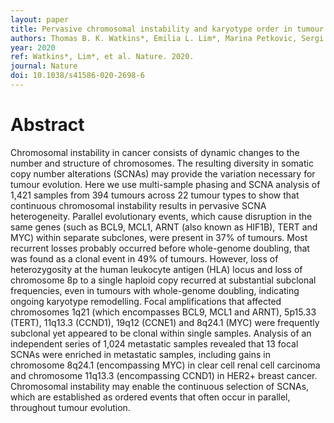 ```yaml
---
layout: paper
title: Pervasive chromosomal instability and karyotype order in tumour evolution
authors: Thomas B. K. Watkins*, Emilia L. Lim*, Marina Petkovic, Sergi Elizalde, Nicolai J. Birkbak, Gareth A. Wilson, David A. Moore, Eva Grönroos, Andrew Rowan, Sally M. Dewhurst, Jonas Demeulemeester, Stefan C. Dentro, Stuart Horswell, Lewis Au, Kerstin Haase, Mickael Escudero, Rachel Rosenthal, Maise Al Bakir, Hang Xu, Kevin Litchfield, Wei Ting Lu, Thanos P. Mourikis, Michelle Dietzen, Lavinia Spain, George D. Cresswell, Dhruva Biswas, Philippe Lamy, Iver Nordentoft, Katja Harbst, Francesc Castro-Giner, Lucy R. Yates, Franco Caramia, Fanny Jaulin, Cécile Vicier, Ian P. M. Tomlinson, Priscilla K. Brastianos, Raymond J. Cho, Boris C. Bastian, Lars Dyrskjøt, Göran B. Jönsson, Peter Savas, Sherene Loi, Peter J. Campbell, Fabrice Andre, Nicholas M. Luscombe, Neeltje Steeghs, Vivianne C. G. Tjan-Heijnen, Zoltan Szallasi, Samra Turajlic, Mariam Jamal-Hanjani, Peter Van Loo, Samuel F. Bakhoum, Roland F. Schwarz, Nicholas McGranahan, Charles Swanton
year: 2020
ref: Watkins*, Lim*, et al. Nature. 2020.
journal: Nature
doi: 10.1038/s41586-020-2698-6
---
```


# Abstract

Chromosomal instability in cancer consists of dynamic changes to the number and structure of chromosomes. The resulting diversity in somatic copy number alterations (SCNAs) may provide the variation necessary for tumour evolution. Here we use multi-sample phasing and SCNA analysis of 1,421 samples from 394 tumours across 22 tumour types to show that continuous chromosomal instability results in pervasive SCNA heterogeneity. Parallel evolutionary events, which cause disruption in the same genes (such as BCL9, MCL1, ARNT (also known as HIF1B), TERT and MYC) within separate subclones, were present in 37% of tumours. Most recurrent losses probably occurred before whole-genome doubling, that was found as a clonal event in 49% of tumours. However, loss of heterozygosity at the human leukocyte antigen (HLA) locus and loss of chromosome 8p to a single haploid copy recurred at substantial subclonal frequencies, even in tumours with whole-genome doubling, indicating ongoing karyotype remodelling. Focal amplifications that affected chromosomes 1q21 (which encompasses BCL9, MCL1 and ARNT), 5p15.33 (TERT), 11q13.3 (CCND1), 19q12 (CCNE1) and 8q24.1 (MYC) were frequently subclonal yet appeared to be clonal within single samples. Analysis of an independent series of 1,024 metastatic samples revealed that 13 focal SCNAs were enriched in metastatic samples, including gains in chromosome 8q24.1 (encompassing MYC) in clear cell renal cell carcinoma and chromosome 11q13.3 (encompassing CCND1) in HER2+ breast cancer. Chromosomal instability may enable the continuous selection of SCNAs, which are established as ordered events that often occur in parallel, throughout tumour evolution.